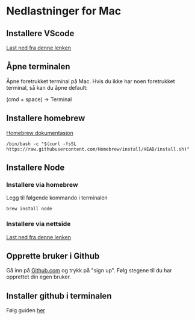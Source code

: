 # Nedlastninger for Mac

## Installere VScode

[Last ned fra denne lenken](https://code.visualstudio.com/download)

## Åpne terminalen
Åpne foretrukket terminal på Mac.
Hvis du ikke har noen foretrukket terminal, så kan du åpne default: 

(cmd + space) -> Terminal

## Installere homebrew
[Homebrew dokumentasjon](https://brew.sh/)

`/bin/bash -c "$(curl -fsSL https://raw.githubusercontent.com/Homebrew/install/HEAD/install.sh)"`

## Installere Node

### Installere via homebrew

Legg til følgende kommando i terminalen

`brew install node`

### Installere via nettside

[Last ned fra denne lenken](https://nodejs.org/en/download/)

## Opprette bruker i Github

Gå inn på [Github.com](https://github.com/) og trykk på "sign up". Følg stegene til du har opprettet din egen bruker. 

## Installer github i terminalen

Følg guiden [her](guides/01-GitMac.md)





